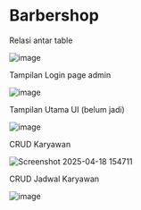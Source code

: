 # Barbershop

Relasi antar table 

![image](https://github.com/user-attachments/assets/92699697-ad48-4f0c-974a-4ff19a73dc25)

Tampilan Login page admin

![image](https://github.com/user-attachments/assets/23d127c9-4939-4784-82ca-e920fff58944)

Tampilan Utama UI (belum jadi)

![image](https://github.com/user-attachments/assets/9ed6447b-b34a-4d88-bc13-55ec7cd7ad2d)

CRUD Karyawan

![Screenshot 2025-04-18 154711](https://github.com/user-attachments/assets/8a8dd18f-6cc7-48ce-9cb4-905ebff8f9f6)

CRUD Jadwal Karyawan

![image](https://github.com/user-attachments/assets/557515fe-9bdb-4cbe-8629-c76a845a7c59)



